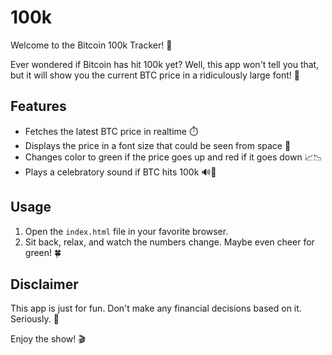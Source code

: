 # 100k

Welcome to the Bitcoin 100k Tracker! 🚀

Ever wondered if Bitcoin has hit 100k yet? Well, this app won't tell you that, but it will show you the current BTC price in a ridiculously large font! 🎉

## Features
- Fetches the latest BTC price in realtime ⏱️
- Displays the price in a font size that could be seen from space 🌌
- Changes color to green if the price goes up and red if it goes down 📈📉
- Plays a celebratory sound if BTC hits 100k 🔊🎉

## Usage
1. Open the `index.html` file in your favorite browser.
2. Sit back, relax, and watch the numbers change. Maybe even cheer for green! 🍀

## Disclaimer
This app is just for fun. Don't make any financial decisions based on it. Seriously. 💸

Enjoy the show! 🎬
